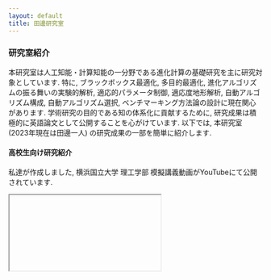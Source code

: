 ```yaml
---
layout: default
title: 田邊研究室
---
```


### 研究室紹介

本研究室は人工知能・計算知能の一分野である進化計算の基礎研究を主に研究対象としています.
特に, ブラックボックス最適化, 多目的最適化, 進化アルゴリズムの振る舞いの実験的解析, 適応的パラメータ制御, 適応度地形解析, 自動アルゴリズム構成, 自動アルゴリズム選択, ベンチマーキング方法論の設計に現在関心があります.
学術研究の目的である知の体系化に貢献するために, 研究成果は積極的に英語論文として公開することを心がけています.
以下では, 本研究室 (2023年現在は田邊一人) の研究成果の一部を簡単に紹介します.

#### 高校生向け研究紹介

私達が作成しました, 横浜国立大学 理工学部 模擬講義動画がYouTubeにて公開されています. 

<div>
<iframe src="https://www.youtube.com/watch?v=CWLc14GOPpg></iframe>
</div>

#### ブラックボックス最適化

ブラックボックス最適化問題では, 目的関数$f$が陽に与えられず, ある解$x$の目的関数値$f(x)$しか探索に利用できません. ブラックボックス最適化問題は解の良し悪しをシミュレーションにより評価する応用問題などに一般的に現れます. 進化計算手法はこのようなブラックボックス最適化に対して有用なアプローチの1つです.

以前, 私は進化計算手法の1つであるdifferential evolution (DE, 差分進化) に取り組んでいました. 当時DEは単純なアルゴリズムという利点はある反面, その性能は乏しいとされていました. それに対して, DEは効果的にアルゴリズムを設計しさえすれば, ブラックボックス最適化に対するstate-of-the-artに特定の条件下で匹敵するという成果が得られました.

*  Ryoji Tanabe: **Revisiting Population Models in Differential Evolution on a Limited Budget of Evaluations**, Proc. Parallel Problem Solving from Nature [(PPSN2020)](https://ppsn2020.liacs.leidenuniv.nl/), [pdf](https://ryojitanabe.github.io/pdf/t-ppsn2020.pdf), [code](https://github.com/ryojitanabe/de_expensiveopt), [poster](https://ryojitanabe.github.io/pdf/t-ppsn2020-poster.pdf)
* Ryoji Tanabe and Alex Fukunaga: **Improving the Search Performance of SHADE Using Linear Population Size Reduction**, Proc. IEEE Congress on Evolutionary Computation [(CEC2014)](http://www.ieee-wcci2014.org/), [(pdf)](https://ryojitanabe.github.io/pdf/tf-cec2014.pdf)
* Ryoji Tanabe and Alex Fukunaga: **Success-History Based Parameter Adaptation for Differential Evolution**, Proc. IEEE Congress on Evolutionary Computation [(CEC2013)](http://www.cec2013.org/), [(pdf)](http://metahack.org/CEC2013-SHADE.pdf)

#### 進化型多目的最適化

- Colabでのデモ
  - [進化型多目的最適化](https://colab.research.google.com/drive/1rVQA2QCF49DXt_88hcIoZXQIv-4Q-UUe?usp=sharing)
  - [指標](https://colab.research.google.com/drive/1VmmLNhnSFrZSXkMaeziQXh82Mtz4Uv8N?usp=sharing)

多目的最適化では, 互いにトレードオフな関係にある$m$個の目的関数$f_1, ..., f_m$を同時に最小化します. しかし, $f_1, ..., f_m$全てを最小化する完全最適解は一般的には存在しないため, 意思決定者が選好するパレート最適解の獲得が多目的最適化の目標となります.

進化計算を多目的最適化に拡張した進化型多目的最適化は, 目的空間にてパレートフロントを近似する解集合の獲得に使われます. 得られた解集合の中から, 意思決定者は自身が選好する解を選択します. 代表的な進化型多目的最適化アルゴリズムとして, NSGA-II, IBEA, MOEA/Dなどがあります.
私は新しい進化型多目的最適化アルゴリズムの設計, アルゴリズムの振る舞いの解析, 多目的最適化の指標の解析などに取り組んでいます.

*  Ryoji Tanabe, Youhei Akimoto, Ken Kobayashi, Hiroshi Umeki, Shinichi Shirakawa, Naoki Hamada: **A Two-phase Framework with a Bezier Simplex-based Interpolation Method for Computationally Expensive Multi-objective Optimization**, Proc. ACM Genetic and Evolutionary Computation Conference [(GECCO2022)](https://gecco-2022.sigevo.org), [pdf](https://arxiv.org/abs/2203.15292), [code](https://github.com/ryojitanabe/tpb), [slides](pdf/takush-gecco22-slides.pdf)
* Ryoji Tanabe and Hisao Ishibuchi: **An Analysis of Quality Indicators Using Approximated Optimal Distributions in a Three-dimensional Objective Space**, [IEEE Transactions on Evolutionary Computation](https://ieeexplore.ieee.org/xpl/RecentIssue.jsp?punumber=4235), [pdf](https://arxiv.org/abs/2009.12788), [link](https://ieeexplore.ieee.org/document/8957371)

#### 選好に基づく進化型多目的最適化

- [Colabでのデモ](https://colab.research.google.com/drive/12fkUpw43STew1osV-WZbMf2_v49J6Fb0?usp=sharing)

意思決定者の例えば「値段が1234円, 性能が567馬力の解が欲しい」というような選好情報が利用できれば, 進化型多目的最適化アルゴリズムの探索に組み込むことができます. 選好に基づく進化型多目的最適化は進化型多目的最適化を拡張した枠組みです. 一般的にパレートフロント全体を近似するよりも, その部分集合を近似する方が探索に費やすコストが低く抑えられます.

私はこのテーマに最近取り組み始めたばかりですが, いくつか興味深い成果が得られています. 例えば, 次の論文では選好に基づく進化型多目的最適化アルゴリズムをどのように性能評価するべきかを解析しています.

* Ryoji Tanabe, Ke Li: **Quality Indicators for Preference-based Evolutionary Multi-objective Optimization Using a Reference Point: A Review and Analysis**, [pdf](https://arxiv.org/abs/2301.12148), [code](https://github.com/ryojitanabe/prefqi)

#### 適応度地形解析

対象問題がどのような性質を有するのかを明らかにできれば, その性質に適した最適化アルゴリズムを設計・選択することができます.
また, ある特定の最適化アルゴリズムがなぜうまく動作する, またはしないのかを知る手がかりとなります.
適応度地形解析 (fitness landscape analysis) では, 対象問題の探索空間の1つ以上の性質を定量化します.
ここでいう性質とは問題領域に依存しますが, 例えばブラックボックス最適化の場合は多峰性, 大域的多峰性, 変数分離不可能性, 悪スケール性などです.
進化計算コミュニティでは古くから適応度地形解析の研究がされています.

Exploratory landscape analysis (ELA) はブラックボックス最適化において最も有用な適応度地形解析手法の1つです.
ELAでは小さなサイズの解集合を元に, 人間には理解できない低レベルの数値的特徴量集合を生成します.
生成された特徴量集合は, 性質を分類する分類モデルの学習に使用されます.
例えば, 対象問題の多峰性は「ない」, 「弱い」, 「強い」などの3つに分類できます.
その他にも, 特徴量集合は自動アルゴリズム選択にも使用されます.
ELAは10次元程度の規模の問題 (設計変数が10個程度の問題) において有用性が報告されていますが, それ以上の次元には適用された事例がほとんどありません.
次の論文では, 高次元ブラックボックス最適化では計算コストが問題となりELAの一部特徴量の計算が困難であることを明らかにしました.
また, この問題を解決するために, 次元削減を使用してELAの計算コストを抑える枠組みを提案しました.

*  Ryoji Tanabe: **Towards Exploratory Landscape Analysis for Large-scale Optimization: A Dimensionality Reduction Framework**, Proc. ACM Genetic and Evolutionary Computation Conference [(GECCO2021)](https://gecco-2021.sigevo.org/HomePage), [pdf](https://arxiv.org/abs/2104.10301), [supplement](pdf/gecco21-supp.pdf), [code](https://github.com/ryojitanabe/ela_drframework), [feature data](https://drive.google.com/drive/folders/1MRiiirvi-bJmaO56h3xlZrGITR4oERIP), [slides](pdf/t-gecco2021-slides.pdf), [YouTube](https://www.youtube.com/watch?v=QlVjhVAJs6Y)

制御パラメータを自己適応的に調整する進化アルゴリズムが研究されていますが, そのパラメータ適応の振る舞いを理解するのは容易ではありません. 次の論文では「適応的パラメータ空間」という概念を提案し, 適応型差分進化手法の振る舞いを解析しました:

*  Ryoji Tanabe: **Analyzing Adaptive Parameter Landscapes in Parameter Adaptation Methods for Differential Evolution**, Proc. ACM Genetic and Evolutionary Computation Conference [(GECCO2020)](http://gecco-2020.sigevo.org/), [pdf](https://arxiv.org/abs/2009.12531), [supplemental-pdf](pdf/t-gecco2020-supp.pdf), [code](https://github.com/ryojitanabe/APL), [slide](pdf/t-gecco2020-slide.pdf)

#### ベンチマーキング

一般的に, 強い仮定をおかずに進化アルゴリズムの性能を理論的に評価することは困難です.
これは進化アルゴリズムが有する確率的, 反復的, 集団的などの要素のためです.
そのため, 多くの場合は進化アルゴリズムの性能は実験的に評価されます.
しかし, 様々な要素を加味する必要があるため, 意味がありかつ信頼できる実験結果を得るのもまた困難です.
ベンチマーキングの研究分野では, 既存の実験方法の問題点を明らかにし, より良い実験方法を考えます.

次の論文では, 特徴量に基づくオフライン型自動アルゴリズム選択システムの既存のベンチマーキング方法の問題点を指摘するとともに, 改善案を提示しています.

* Ryoji Tanabe: **Benchmarking Feature-based Algorithm Selection Systems for Black-box Numerical Optimization**, [IEEE Transactions on Evolutionary Computation](https://ieeexplore.ieee.org/xpl/RecentIssue.jsp?punumber=4235), 2022. [pdf](https://arxiv.org/abs/2109.08377), [link](https://ieeexplore.ieee.org/document/9762332), [code](https://github.com/ryojitanabe/as_bbo)

次の論文では, 適応型進化アルゴリズム (差分進化) において, 適応機能の性能のみを評価する方法を提案しています:

* Ryoji Tanabe and Alex Fukunaga: **Reviewing and Benchmarking Parameter Control Methods in Differential Evolution**, [IEEE Transactions on Cybernetics](https://ieeexplore.ieee.org/xpl/RecentIssue.jsp?punumber=6221036), 2020. [link](https://ieeexplore.ieee.org/document/8626758), [pdf](https://arxiv.org/abs/2010.01035), [supplemental-pdf](pdf/tf-tcyb2018-supp.pdf)
*  Ryoji Tanabe and Alex Fukunaga: **TPAM: A Simulation-Based Model for Quantitatively Analyzing Parameter Adaptation Methods**, Proc. ACM Genetic and Evolutionary Computation Conference [(GECCO2017)](http://gecco-2017.sigevo.org/), [(pdf)](https://arxiv.org/abs/2010.01877), [(supplemental-pdf)](pdf/tf-gecco2017-supp.pdf), [(slide)](pdf/tf-gecco2017-slide.pdf)

次の論文では, state-of-the-artな進化型多目的最適化アルゴリズムの性能が無限アーカイブを使用することでどのように変化するのかを解析しています:

* Ryoji Tanabe, Hisao Ishibuchi, and Akira Oyama: **Benchmarking Multi- and Many-objective Evolutionary Algorithms under Two Optimization Scenarios**, IEEE Access [(link-to-pdf)](http://ieeexplore.ieee.org/document/8031325/), [(supplemental-website)](https://sites.google.com/site/benchmarkingmoeas/)

#### 自動アルゴリズム選択

ブラックボックス最適化の問題領域に対象を絞っても, これまでに数多くの最適化アルゴリズムが提案されています.
しかし, 一般的に最良な最適化アルゴリズムは問題依存です.
そのため, ユーザは自身の対象問題に対して最も適しているであろう1つの最適化アルゴリズムを試行錯誤を通して選ばなければなりません.
このアルゴリズム選択問題は, 最適化アルゴリズムの実応用の妨げとなります.
自動アルゴリズム選択は, 名前の通り適した最適化アルゴリズムを自動で選択する研究テーマです.
自動アルゴリズム選択はアルゴリズム選択問題の有効な解決策です.
一般的に自動アルゴリズム選択では, 機械学習により最適化アルゴリズムの性能を予測する回帰モデル, またはアルゴリズムの良し悪しを予想する分類モデルを構築します.

次の論文では, ブラックボックス最適化の特徴量に基づくオフラインアルゴリズム選択システムを実験的に解析しています:

* Ryoji Tanabe: **Benchmarking Feature-based Algorithm Selection Systems for Black-box Numerical Optimization**, [IEEE Transactions on Evolutionary Computation](https://ieeexplore.ieee.org/xpl/RecentIssue.jsp?punumber=4235), 2022. [pdf](https://arxiv.org/abs/2109.08377), [link](https://ieeexplore.ieee.org/document/9762332), [code](https://github.com/ryojitanabe/as_bbo)
